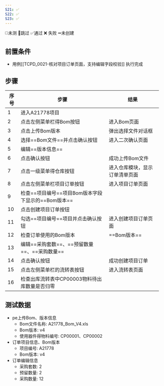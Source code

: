 ```yaml
---
S21: ✅
S22: ✅
S23: ✅
---
```

◻️未测    🚫跳过     ✅通过    ❌ 失败    ➖未创建
 
## 前置条件

- 用例[[TCPD_0021-核对项目订单页面，支持编辑字段校验]] 执行完成

## 步骤

| 序号  | 步骤                               | 结果              |
| --- | -------------------------------- | --------------- |
| 1   | 进入A21778项目                       |                 |
| 2   | 点击左侧菜单栏得Bom按钮                    | 进入Bom页面         |
| 3   | 点击上传Bom版本                        | 弹出选择文件对话框       |
| 4   | 选择==Bom文件==并点击确认按钮               | 进入二次确认页面        |
| 5   | 编辑==版本信息==                       |                 |
| 6   | 点击确认按钮                           | 成功上传Bom文件       |
| 7   | 点击一级菜单得仓库按钮                      | 进入仓库模块，显示订单清单页面 |
| 8   | 点击左侧菜单栏项目订单按钮                    | 进入项目订单页面        |
| 9   | 检查==项目编号==项目Bom版本字段下显示的==Bom版本== |                 |
| 10  | 点击创建项目订单按钮                       |                 |
| 11  | 勾选==项目编号==项目并点击确认按钮              | 进入创建项目订单页面      |
| 12  | 检查订单使用的Bom版本                     | ==Bom版本==       |
| 13  | 编辑==采购套数==、==预留数量==、==采购数量==     |                 |
| 14  | 点击确认按钮                           | 成功创建项目订单        |
| 15  | 点击左侧菜单栏的流转表按钮                    | 进入流转表页面         |
| 16  | 检查出库流转表中CP00003物料待出库数量是否归零       |                 |

## 测试数据

- pe上传Bom、版本信息
	- Bom文件名称: A21778_Bom_V4.xls
	- Bom版本: v4
	- 使用器件得物料编号: CP00001、CP00002
- 订单项目信息、Bom版本
	- 项目编号: A21778
	- Bom版本: v4
- 订单编辑信息
	- 采购套数: 2
	- 预留数量: 2
	- 采购数量: 12
